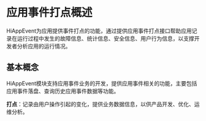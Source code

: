 # 应用事件打点概述

HiAppEvent为应用提供事件打点的功能，通过提供应用事件打点接口帮助应用记录在运行过程中发生的故障信息、统计信息、安全信息、用户行为信息，以支撑开发者分析应用的运行情况。

## 基本概念

HiAppEvent模块支持应用事件业务的开发，提供应用事件相关的功能，主要包括应用事件落盘、查询历史应用事件数据等功能。

**打点**：记录由用户操作引起的变化，提供业务数据信息，以供产品开发、优化、运维分析。